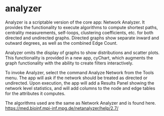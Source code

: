 # analyzer


Analyzer is a scriptable version of the core app: Network Analyzer. It provides the functionality to execute algorithms to compute shortest paths, centrality measurements, self-loops, clustering coefficients, etc. for both directed and undirected graphs. Directed graphs show separate inward and outward degrees, as well as the combined Edge Count.

Analyzer omits the display of graphs to show distributions and scatter plots. This functionality is provided in a new app, cyChart, which augments the graph functionality with the ability to create filters interactively.

To invoke Analyzer, select the command Analyze Network from the Tools menu. The app will ask if the network should be treated as directed or undirected. Upon execution, the app will add a Results Panel showing the network level statistics, and will add columns to the node and edge tables for the attributes it computes.

The algorithms used are the same as Network Analyzer and is found here. https://med.bioinf.mpi-inf.mpg.de/netanalyzer/help/2.7/
